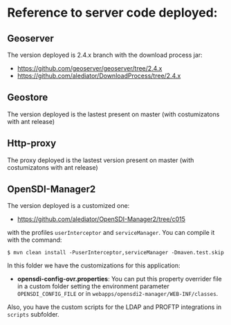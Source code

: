 # Reference to server code deployed:

## Geoserver

The version deployed is 2.4.x branch with the download process jar:

* https://github.com/geoserver/geoserver/tree/2.4.x
* https://github.com/alediator/DownloadProcess/tree/2.4.x

## Geostore

The version deployed is the lastest present on master (with costumizatons with ant release)

## Http-proxy

The proxy deployed is the lastest version present on master (with costumizatons with ant release)

## OpenSDI-Manager2

The version deployed is a customized one: 

* https://github.com/alediator/OpenSDI-Manager2/tree/c015

with the profiles `userInterceptor` and `serviceManager`. You can compile it with the command:

```
$ mvn clean install -PuserInterceptor,serviceManager -Dmaven.test.skip
```

In this folder we have the customizations for this application:

* **opensdi-config-ovr.properties**: You can put this property overrider file in a custom folder setting the environment parameter `OPENSDI_CONFIG_FILE` or in `webapps/opensdi2-manager/WEB-INF/classes`.

Also, you have the custom scripts for the LDAP and PROFTP integrations in `scripts` subfolder.